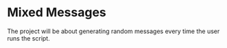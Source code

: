 # Mixed Messages

The project will be about generating random messages every time the user runs the script.
